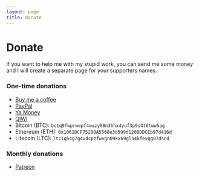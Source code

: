 ```yaml
---
layout: page
title: Donate
---
```


# Donate

If you want to help me with my stupid work, you can send me some money and I will create a separate page for your supporters names.

### One-time donations

- [Buy me a coffee](https://buymeacoff.ee/tophackr)
- [PayPal](https://paypal.me/tophackr2)
- [Ya.Money](https://yasobe.ru/na/tophackrPay)
- [QIWI](https://qiwi.me/tophackrpay)
- Bitcoin (BTC): `bc1q9fwprwwpf4wuzy08n3hhx4yuf3p9s4t6tww5ag`
- Ethereum (ETH): `0x1061DCF75288A5568e3d599d120BDDCEb97d416d`
- Litecoin (LTC): `ltc1q54g7g4vdcpzfwvgn09kx69gln4kfevqg07dsnd`

### Monthly donations

- [Patreon](https://www.patreon.com/tophackr)